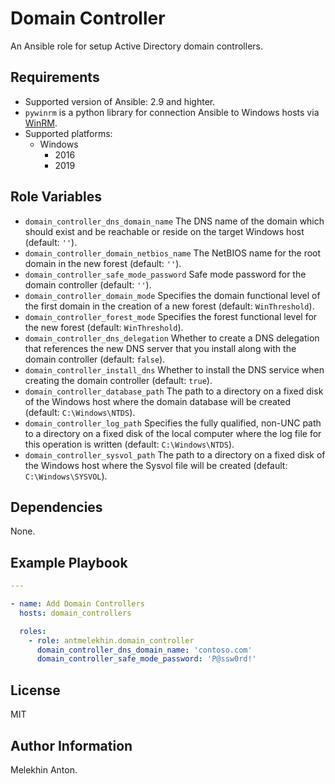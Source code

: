 Domain Controller
=================

An Ansible role for setup Active Directory domain controllers.

Requirements
------------

- Supported version of Ansible: 2.9 and highter.
- `pywinrm` is a python library for connection Ansible to Windows hosts via [WinRM](https://docs.ansible.com/ansible/latest/user_guide/windows_winrm.html).
- Supported platforms:
  - Windows
    - 2016
    - 2019

Role Variables
--------------

- `domain_controller_dns_domain_name` The DNS name of the domain which should exist and be reachable or reside on the target Windows host (default: `''`).
- `domain_controller_domain_netbios_name` The NetBIOS name for the root domain in the new forest (default: `''`).
- `domain_controller_safe_mode_password` Safe mode password for the domain controller (default: `''`).
- `domain_controller_domain_mode` Specifies the domain functional level of the first domain in the creation of a new forest (default: `WinThreshold`).
- `domain_controller_forest_mode` Specifies the forest functional level for the new forest (default: `WinThreshold`).
- `domain_controller_dns_delegation` Whether to create a DNS delegation that references the new DNS server that you install along with the domain controller (default: `false`).
- `domain_controller_install_dns` Whether to install the DNS service when creating the domain controller (default: `true`).
- `domain_controller_database_path` The path to a directory on a fixed disk of the Windows host where the domain database will be created (default: `C:\Windows\NTDS`).
- `domain_controller_log_path` Specifies the fully qualified, non-UNC path to a directory on a fixed disk of the local computer where the log file for this operation is written (default: `C:\Windows\NTDS`).
- `domain_controller_sysvol_path` The path to a directory on a fixed disk of the Windows host where the Sysvol file will be created (default: `C:\Windows\SYSVOL`).

Dependencies
------------

None.

Example Playbook
----------------

```yaml
---

- name: Add Domain Controllers
  hosts: domain_controllers

  roles:
    - role: antmelekhin.domain_controller
      domain_controller_dns_domain_name: 'contoso.com'
      domain_controller_safe_mode_password: 'P@ssw0rd!'
```

License
-------

MIT

Author Information
------------------

Melekhin Anton.
